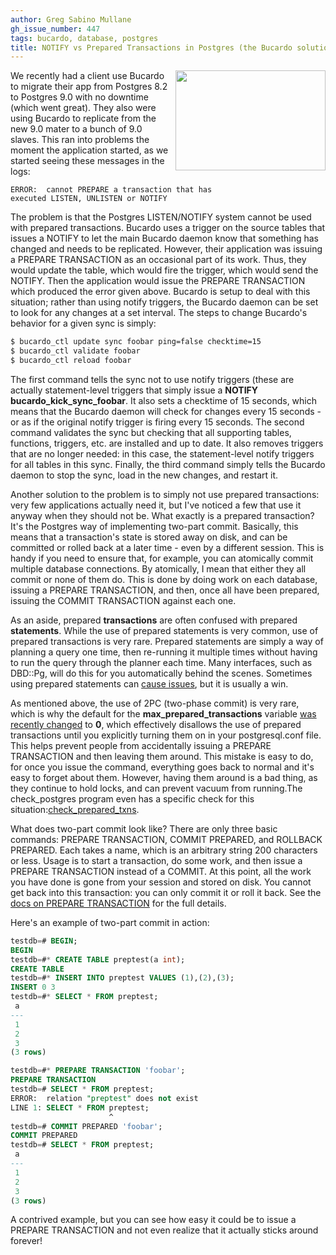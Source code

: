 ```yaml
---
author: Greg Sabino Mullane
gh_issue_number: 447
tags: bucardo, database, postgres
title: NOTIFY vs Prepared Transactions in Postgres (the Bucardo solution)
---
```




<a href="/blog/2011/05/03/notify-vs-prepared-transactions-in/image-0-big.jpeg" onblur="try {parent.deselectBloggerImageGracefully();} catch(e) {}"><img alt="" border="0" id="BLOGGER_PHOTO_ID_5602612861890245794" src="/blog/2011/05/03/notify-vs-prepared-transactions-in/image-0.jpeg" style="float:right; margin:0 0 10px 10px;cursor:pointer; cursor:hand;width: 240px; height: 160px;"/></a>

We recently had a client use Bucardo to migrate their app from Postgres 8.2 to Postgres 9.0 with no downtime (which went great). They also were using Bucardo to replicate from the new 9.0 mater to a bunch of 9.0 slaves. This ran into problems the moment the application started, as we started seeing these messages in the logs:

```
ERROR:  cannot PREPARE a transaction that has 
executed LISTEN, UNLISTEN or NOTIFY
```

The problem is that the Postgres LISTEN/NOTIFY system cannot be used with prepared transactions. Bucardo uses a trigger on the source tables that issues a NOTIFY to let the main Bucardo daemon know that something has changed and needs to be replicated. However, their application was issuing a PREPARE TRANSACTION as an occasional part of its work. Thus, they would update the table, which would fire the trigger, which would send the NOTIFY. Then the application would issue the PREPARE TRANSACTION which produced the error given above. Bucardo is setup to deal with this situation; rather than using notify triggers, the Bucardo daemon can be set to look for any changes at a set interval. The steps to change Bucardo's behavior for a given sync is simply:

```bash
$ bucardo_ctl update sync foobar ping=false checktime=15
$ bucardo_ctl validate foobar
$ bucardo_ctl reload foobar
```

The first command tells the sync not to use notify triggers (these are actually statement-level triggers that simply issue a **NOTIFY bucardo_kick_sync_foobar**. It also sets a checktime of 15 seconds, which means that the Bucardo daemon will check for changes every 15 seconds - or as if the original notify trigger is firing every 15 seconds. The second command validates the sync but checking that all supporting tables, functions, triggers, etc. are installed and up to date. It also removes triggers that are no longer needed: in this case, the statement-level notify triggers for all tables in this sync. Finally, the third command simply tells the Bucardo daemon to stop the sync, load in the new changes, and restart it.

Another solution to the problem is to simply not use prepared transactions: very few applications actually need it, but I've noticed a few that use it anyway when they should not be. What exactly is a prepared transaction? It's the Postgres way of implementing two-part commit. Basically, this means that a transaction's state is stored away on disk, and can be committed or rolled back at a later time - even by a different session. This is handy if you need to ensure that, for example, you can atomically commit multiple database connections. By atomically, I mean that either they all commit or none of them do. This is done by doing work on each database, issuing a PREPARE TRANSACTION, and then, once all have been prepared, issuing the COMMIT TRANSACTION against each one.

As an aside, prepared **transactions** are often confused with prepared **statements**. While the use of prepared statements is very common, use of prepared transactions is very rare. Prepared statements are simply a way of planning a query one time, then re-running it multiple times without having to run the query through the planner each time. Many interfaces, such as DBD::Pg, will do this for you automatically behind the scenes. Sometimes using prepared statements can [cause issues](/blog/2009/08/17/debugging-prepared-statements), but it is usually a win.

As mentioned above, the use of 2PC (two-phase commit) is very rare, which is why the default for the **max_prepared_transactions** variable [was recently changed](http://archives.postgresql.org/pgsql-hackers/2009-04/msg01159.php) to **0**, which effectively disallows the use of prepared transactions until you explicitly turning them on in your postgresql.conf file. This helps prevent people from accidentally issuing a PREPARE TRANSACTION and then leaving them around. This mistake is easy to do, for once you issue the command, everything goes back to normal and it's easy to forget about them. However, having them around is a bad thing, as they continue to hold locks, and can prevent vacuum from running.The check_postgres program even has a specific check for this situation:[check_prepared_txns](http://bucardo.org/check_postgres/check_postgres.pl.html#prepared_txns).

What does two-part commit look like? There are only three basic commands: PREPARE TRANSACTION, COMMIT PREPARED, and ROLLBACK PREPARED. Each takes a name, which is an arbitrary string 200 characters or less. Usage is to start a transaction, do some work, and then issue a PREPARE TRANSACTION instead of a COMMIT. At this point, all the work you have done is gone from your session and stored on disk. You cannot get back into this transaction: you can only commit it or roll it back. See the [docs on PREPARE TRANSACTION](http://www.postgresql.org/docs/current/static/sql-prepare-transaction.html) for the full details.

Here's an example of two-part commit in action:

```sql
testdb=# BEGIN;
BEGIN
testdb=#* CREATE TABLE preptest(a int);
CREATE TABLE
testdb=#* INSERT INTO preptest VALUES (1),(2),(3);
INSERT 0 3
testdb=#* SELECT * FROM preptest;
 a 
---
 1
 2
 3
(3 rows)

testdb=#* PREPARE TRANSACTION 'foobar';
PREPARE TRANSACTION
testdb=# SELECT * FROM preptest;
ERROR:  relation "preptest" does not exist
LINE 1: SELECT * FROM preptest;
                      ^
testdb=# COMMIT PREPARED 'foobar';
COMMIT PREPARED
testdb=# SELECT * FROM preptest;
 a 
---
 1
 2
 3
(3 rows)
```

A contrived example, but you can see how easy it could be to issue 
a PREPARE TRANSACTION and not even realize that it actually sticks 
around forever!


